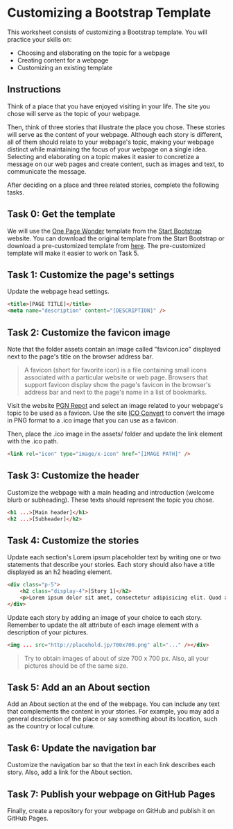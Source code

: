 # Customizing a Bootstrap Template

This worksheet consists of customizing a Bootstrap template. You will practice your skills on:

- Choosing and elaborating on the topic for a webpage
- Creating content for a webpage
- Customizing an existing template

## Instructions

Think of a place that you have enjoyed visiting in your life. The site you chose will serve as the topic of your webpage.

Then, think of three stories that illustrate the place you chose. These stories will serve as the content of your webpage. Although each story is different, all of them should relate to your webpage's topic, making your webpage distinct while maintaining the focus of your webpage on a single idea. Selecting and elaborating on a topic makes it easier to concretize a message on our web pages and create content, such as images and text, to communicate the message.

After deciding on a place and three related stories, complete the following tasks.

## Task 0: Get the template

We will use the [One Page Wonder](https://startbootstrap.com/theme/one-page-wonder) template from the [Start Bootstrap](https://startbootstrap.com/) website. You can download the original template from the Start Bootstrap or download a pre-customized template from [here](https://github.com/josecarlosgt/bootsrap/blob/tutorial-templates-landmark/landmark-template.zip?raw=true). The pre-customized template will make it easier to work on Task 5.

## Task 1: Customize the page's settings

Update the webpage head settings.

```html
<title>[PAGE TITLE]</title>
<meta name="description" content="[DESCRIPTION]" />
```

## Task 2: Customize the favicon image

Note that the folder assets contain an image called "favicon.ico" displayed next to the page's title on the browser address bar.

> A favicon (short for favorite icon) is a file containing small icons associated with a particular website or web page. Browsers that support favicon display show the page's favicon in the browser's address bar and next to the page's name in a list of bookmarks.

Visit the website [PGN Repot](https://www.pngrepo.com/) and select an image related to your webpage's topic to be used as a favicon. Use the site [ICO Convert](https://icoconvert.com/) to convert the image in PNG format to a .ico image that you can use as a favicon.

Then, place the .ico image in the assets/ folder and update the link element with the .ico path.

```html
<link rel="icon" type="image/x-icon" href="[IMAGE PATH]" />
```

## Task 3: Customize the header

Customize the webpage with a main heading and introduction (welcome blurb or subheading). These texts should represent the topic you chose. 

```html
<h1 ...>[Main header]</h1>
<h2 ...>[Subheader]</h2>
```

## Task 4: Customize the stories

Update each section's Lorem ipsum placeholder text by writing one or two statements that describe your stories. Each story should also have a title displayed as an h2 heading element.

```html
<div class="p-5">
    <h2 class="display-4">[Story 1]</h2>
    <p>Lorem ipsum dolor sit amet, consectetur adipisicing elit. Quod aliquid, mollitia odio veniam sit iste esse assumenda amet aperiam exercitationem, ea animi blanditiis recusandae! Ratione voluptatum molestiae adipisci, beatae obcaecati.</p>
</div>
```

 Update each story by adding an image of your choice to each story. Remember to update the alt attribute of each image element with a description of your pictures. 

```html
<img ... src="http://placehold.jp/700x700.png" alt="..." /></div>
```

> Try to obtain images of about of size 700 x 700 px. Also, all your pictures should be of the same size.

## Task 5: Add an an About section

Add an About section at the end of the webpage. You can include any text that complements the content in your stories. For example, you may add a general description of the place or say something about its location, such as the country or local culture. 

## Task 6: Update the navigation bar

Customize the navigation bar so that the text in each link describes each story. Also, add a link for the About section. 

## Task 7: Publish your webpage on GitHub Pages

Finally, create a repository for your webpage on GitHub and publish it on GitHub Pages.
